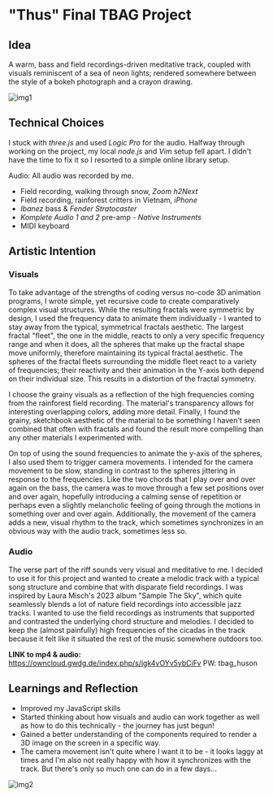 # "Thus" Final TBAG Project #

## Idea ##
A warm, bass and field recordings-driven meditative track, coupled with visuals reminiscent of a sea of neon lights; rendered somewhere between the style of a bokeh photograph and a crayon drawing. 

![img1](img/tbag_img1.png)

## Technical Choices ##
I stuck with *three.js* and used *Logic Pro* for the audio. Halfway through working on the project, my local *node.js* and *Vim* setup fell apart. I didn't have the time to fix it so I resorted to a simple online library setup. 

Audio: 
All audio was recorded by me. 
- Field recording, walking through snow, *Zoom h2Next*
- Field recording, rainforest critters in Vietnam, *iPhone* 
- *Ibanez* bass & *Fender Stratocaster*
- *Komplete Audio 1 and 2* pre-amp - *Native Instruments* 
- MIDI keyboard 

## Artistic Intention ##
### Visuals ###

To take advantage of the strengths of coding versus no-code 3D animation programs, I wrote simple, yet recursive code to create comparatively complex visual structures. While the resulting fractals were symmetric by design, I used the frequency data to animate them individually - I wanted to stay away from the typical, symmetrical fractals aesthetic. The largest fractal "fleet", the one in the middle, reacts to only a very specific frequency range and when it does, all the spheres that make up the fractal shape move uniformly, therefore maintaining its typical fractal aesthetic. The spheres of the fractal fleets surrounding the middle fleet react to a variety of frequencies; their reactivity and their animation in the Y-axis both depend on their individual size. This results in a distortion of the fractal symmetry. 

I choose the grainy visuals as a reflection of the high frequencies coming from the rainforest field recording. The material's transparency allows for interesting overlapping colors, adding more detail. Finally, I found the grainy, sketchbook aesthetic of the material to be something I haven't seen combined that often with fractals and found the result more compelling than any other materials I experimented with. 

On top of using the sound frequencies to animate the y-axis of the spheres, I also used them to trigger camera movements. I intended for the camera movement to be slow, standing in contrast to the spheres jittering in response to the frequencies. Like the two chords that I play over and over again on the bass, the camera was to move through a few set positions over and over again, hopefully introducing a calming sense of repetition or perhaps even a slightly melancholic feeling of going through the motions in something over and over again. Additionally, the movement of the camera adds a new, visual rhythm to the track, which sometimes synchronizes in an obvious way with the audio track, sometimes less so. 

### Audio ###
The verse part of the riff sounds very visual and meditative to me. I decided to use it for this project and wanted to create a melodic track with a typical song structure and combine that with disparate field recordings. I was inspired by Laura Misch's 2023 album "Sample The Sky", which quite seamlessly blends a lot of nature field recordings into accessible jazz tracks. I wanted to use the field recordings as instruments that supported and contrasted the underlying chord structure and melodies. I decided to keep the (almost painfully) high frequencies of the cicadas in the track because it felt like it situated the rest of the music somewhere outdoors too. 

**LINK to mp4 & audio:** https://owncloud.gwdg.de/index.php/s/igk4vOYv5ybCiFv PW: tbag_huson

## Learnings and Reflection ##
- Improved my JavaScript skills
- Started thinking about how visuals and audio can work together as well as how to do this technically - the journey has just begun! 
- Gained a better understanding of the components required to render a 3D image on the screen in a specific way.
- The camera movement isn't quite where I want it to be - it looks laggy at times and I'm also not really happy with how it synchronizes with the track. But there's only so much one can do in a few days...

![img2](img/tbag-img2.png)